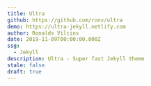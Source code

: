 ```yaml
---
title: Ultra
github: https://github.com/ronv/ultra
demo: https://ultra-jekyll.netlify.com
author: Ronalds Vilcins
date: 2019-11-09T00:00:00.000Z
ssg:
  - Jekyll
description: Ultra - Super fast Jekyll theme
stale: false
draft: true
---
```

